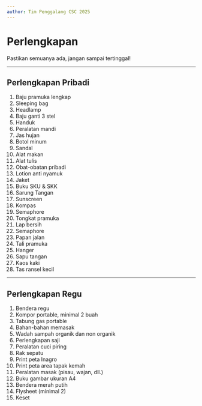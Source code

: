 ```yaml
---
author: Tim Penggalang CSC 2025
---
```


# Perlengkapan
Pastikan semuanya ada, jangan sampai tertinggal!

---
## Perlengkapan Pribadi

1. Baju pramuka lengkap
1. Sleeping bag
1. Headlamp
1. Baju ganti 3 stel
1. Handuk
1. Peralatan mandi
1. Jas hujan
1. Botol minum
1. Sandal
1. Alat makan
1. Alat tulis
1. Obat-obatan pribadi
1. Lotion anti nyamuk
1. Jaket
1. Buku SKU & SKK
1. Sarung Tangan
1. Sunscreen
1. Kompas
1. Semaphore
1. Tongkat pramuka
1. Lap bersih
1. Semaphore
1. Papan jalan
1. Tali pramuka
1. Hanger
1. Sapu tangan
1. Kaos kaki
1. Tas ransel kecil

---
## Perlengkapan Regu

1. Bendera regu
1. Kompor portable, minimal 2 buah
1. Tabung gas portable
1. Bahan-bahan memasak
1. Wadah sampah organik dan non organik
1. Perlengkapan saji
1. Peralatan cuci piring
1. Rak sepatu
1. Print peta Inagro
1. Print peta area tapak kemah
1. Peralatan masak (pisau, wajan, dll.)
1. Buku gambar ukuran A4
1. Bendera merah putih
1. Flysheet (minimal 2)
1. Keset
